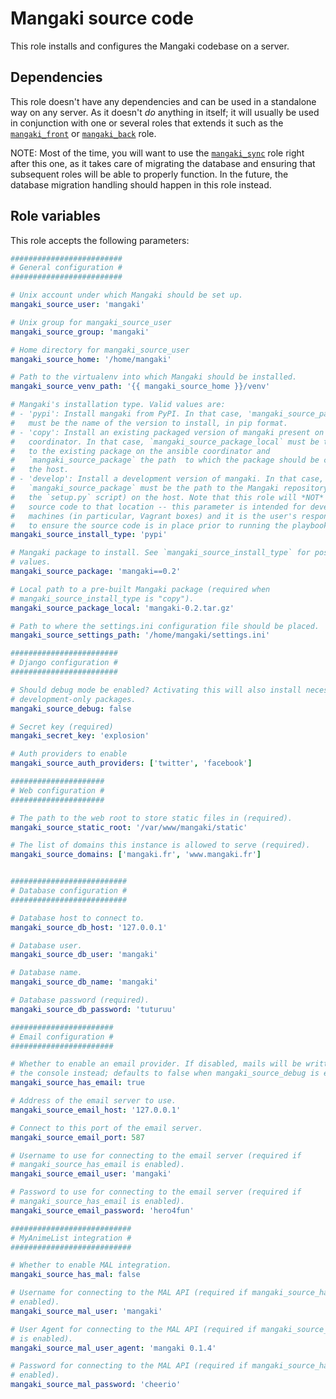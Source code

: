 # Mangaki source code

This role installs and configures the Mangaki codebase on a server.

## Dependencies

This role doesn't have any dependencies and can be used in a standalone way on
any server. As it doesn't *do* anything in itself; it will usually be used in
conjunction with one or several roles that extends it such as the
[`mangaki_front`](../mangaki_front/README.md) or
[`mangaki_back`](../mangaki_back/README.md) role.

NOTE: Most of the time, you will want to use the
[`mangaki_sync`](../mangaki_sync/README.md) role right after this one, as it
takes care of migrating the database and ensuring that subsequent roles will be
able to properly function. In the future, the database migration handling
should happen in this role instead.

## Role variables

This role accepts the following parameters:

```yaml
#########################
# General configuration #
#########################

# Unix account under which Mangaki should be set up.
mangaki_source_user: 'mangaki'

# Unix group for mangaki_source_user
mangaki_source_group: 'mangaki'

# Home directory for mangaki_source_user
mangaki_source_home: '/home/mangaki'

# Path to the virtualenv into which Mangaki should be installed.
mangaki_source_venv_path: '{{ mangaki_source_home }}/venv'

# Mangaki's installation type. Valid values are:
# - 'pypi': Install mangaki from PyPI. In that case, 'mangaki_source_package'
#   must be the name of the version to install, in pip format.
# - 'copy': Install an existing packaged version of mangaki present on the
#   coordinator. In that case, `mangaki_source_package_local` must be the path
#   to the existing package on the ansible coordinator and
#   `mangaki_source_package` the path  to which the package should be copied on
#   the host.
# - 'develop': Install a development version of mangaki. In that case,
#   `mangaki_source_package` must be the path to the Mangaki repository (containing
#   the `setup.py` script) on the host. Note that this role will *NOT* copy the
#   source code to that location -- this parameter is intended for development
#   machines (in particular, Vagrant boxes) and it is the user's responsibility
#   to ensure the source code is in place prior to running the playbook.
mangaki_source_install_type: 'pypi'

# Mangaki package to install. See `mangaki_source_install_type` for possible
# values.
mangaki_source_package: 'mangaki==0.2'

# Local path to a pre-built Mangaki package (required when
# mangaki_source_install_type is "copy").
mangaki_source_package_local: 'mangaki-0.2.tar.gz'

# Path to where the settings.ini configuration file should be placed.
mangaki_source_settings_path: '/home/mangaki/settings.ini'

########################
# Django configuration #
########################

# Should debug mode be enabled? Activating this will also install necessary
# development-only packages.
mangaki_source_debug: false

# Secret key (required)
mangaki_secret_key: 'explosion'

# Auth providers to enable
mangaki_source_auth_providers: ['twitter', 'facebook']

#####################
# Web configuration #
#####################

# The path to the web root to store static files in (required).
mangaki_source_static_root: '/var/www/mangaki/static'

# The list of domains this instance is allowed to serve (required).
mangaki_source_domains: ['mangaki.fr', 'www.mangaki.fr']


##########################
# Database configuration #
##########################

# Database host to connect to.
mangaki_source_db_host: '127.0.0.1'

# Database user.
mangaki_source_db_user: 'mangaki'

# Database name.
mangaki_source_db_name: 'mangaki'

# Database password (required).
mangaki_source_db_password: 'tuturuu'

#######################
# Email configuration #
#######################

# Whether to enable an email provider. If disabled, mails will be written to
# the console instead; defaults to false when mangaki_source_debug is enabled.
mangaki_source_has_email: true

# Address of the email server to use.
mangaki_source_email_host: '127.0.0.1'

# Connect to this port of the email server.
mangaki_source_email_port: 587

# Username to use for connecting to the email server (required if
# mangaki_source_has_email is enabled).
mangaki_source_email_user: 'mangaki'

# Password to use for connecting to the email server (required if
# mangaki_source_has_email is enabled).
mangaki_source_email_password: 'hero4fun'

###########################
# MyAnimeList integration #
###########################

# Whether to enable MAL integration.
mangaki_source_has_mal: false

# Username for connecting to the MAL API (required if mangaki_source_has_mal is
# enabled).
mangaki_source_mal_user: 'mangaki'

# User Agent for connecting to the MAL API (required if mangaki_source_has_mal
# is enabled).
mangaki_source_mal_user_agent: 'mangaki 0.1.4'

# Password for connecting to the MAL API (required if mangaki_source_has_mal is
# enabled).
mangaki_source_mal_password: 'cheerio'
```
